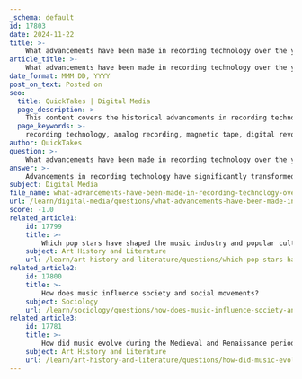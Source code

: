 ```yaml
---
_schema: default
id: 17803
date: 2024-11-22
title: >-
    What advancements have been made in recording technology over the years?
article_title: >-
    What advancements have been made in recording technology over the years?
date_format: MMM DD, YYYY
post_on_text: Posted on
seo:
  title: QuickTakes | Digital Media
  page_description: >-
    This content covers the historical advancements in recording technology, detailing the evolution from early analog methods to modern digital systems, and how these changes have transformed the music industry.
  page_keywords: >-
    recording technology, analog recording, magnetic tape, digital revolution, compact discs, digital audio workstations, virtual instruments, music production, AI in music, music consumption
author: QuickTakes
question: >-
    What advancements have been made in recording technology over the years?
answer: >-
    Advancements in recording technology have significantly transformed the music industry over the years, evolving from early analog methods to sophisticated digital systems. Here’s a comprehensive overview of key developments:\n\n1. **Early Analog Recording**: The journey began in the late 19th century with Thomas Edison’s invention of the phonograph in 1877, which was the first device to record and reproduce sound. This marked the birth of the recorded music industry. Early recordings were made on wax cylinders and later on shellac discs.\n\n2. **Magnetic Tape**: By the 1950s, magnetic tape became the standard medium for audio master recordings. This technology allowed for higher fidelity and the development of multi-track recording, which enabled musicians to record different instruments separately and mix them later. This innovation was crucial for the creation of complex musical arrangements.\n\n3. **Consumer Formats**: The introduction of the 33rpm long-playing (LP) disc and the 45rpm single in the mid-20th century revolutionized music consumption, allowing for longer play times and more accessible formats for the public. The compact cassette format further democratized music recording and playback, making it portable and user-friendly.\n\n4. **Digital Revolution**: The 1970s saw the advent of digital recording technology, which fundamentally changed how sound was captured. Unlike analog recording, which captures a continuous wave of sound, digital recording samples sound at discrete intervals. This method allows for higher quality recordings and greater flexibility in editing. Sony's introduction of the PCM-F1 in 1981 was a significant milestone in making digital recording accessible to consumers.\n\n5. **Compact Discs (CDs)**: By the end of the 20th century, CDs became the dominant format in the consumer audio market, offering superior sound quality and longer play times compared to LPs. However, the rapid advancement of computing technology soon led to the rise of digital audio files (e.g., .wav, .mp3), which further transformed music distribution and consumption.\n\n6. **Software and Virtual Instruments**: The introduction of digital audio workstations (DAWs) and software-based virtual instruments has made music production more affordable and accessible. Musicians can now record, edit, and mix music using computers, allowing for unprecedented creativity and efficiency in the production process.\n\n7. **Impact of Technology on Music Creation**: The evolution of recording technology has not only changed how music is produced but has also influenced the types of music being created. Electronic instruments, such as synthesizers and sampling keyboards like the Mellotron, have expanded the sonic palette available to composers and musicians.\n\n8. **Current Trends**: Today, advancements in technology continue to shape the music industry, with innovations in artificial intelligence, machine learning, and cloud-based collaboration tools further enhancing the creative process.\n\nIn summary, the advancements in recording technology—from the phonograph to digital audio files—have profoundly impacted how music is created, produced, and consumed, leading to a more diverse and accessible music landscape.
subject: Digital Media
file_name: what-advancements-have-been-made-in-recording-technology-over-the-years.md
url: /learn/digital-media/questions/what-advancements-have-been-made-in-recording-technology-over-the-years
score: -1.0
related_article1:
    id: 17799
    title: >-
        Which pop stars have shaped the music industry and popular culture?
    subject: Art History and Literature
    url: /learn/art-history-and-literature/questions/which-pop-stars-have-shaped-the-music-industry-and-popular-culture
related_article2:
    id: 17800
    title: >-
        How does music influence society and social movements?
    subject: Sociology
    url: /learn/sociology/questions/how-does-music-influence-society-and-social-movements
related_article3:
    id: 17781
    title: >-
        How did music evolve during the Medieval and Renaissance periods?
    subject: Art History and Literature
    url: /learn/art-history-and-literature/questions/how-did-music-evolve-during-the-medieval-and-renaissance-periods
---
```


&nbsp;